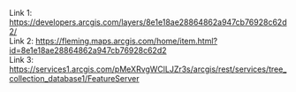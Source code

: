 Link 1: https://developers.arcgis.com/layers/8e1e18ae28864862a947cb76928c62d2/<br>
Link 2: https://fleming.maps.arcgis.com/home/item.html?id=8e1e18ae28864862a947cb76928c62d2<br>
Link 3: https://services1.arcgis.com/pMeXRvgWClLJZr3s/arcgis/rest/services/tree_collection_database1/FeatureServer
